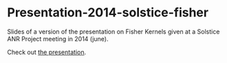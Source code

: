Presentation-2014-solstice-fisher
=================================

Slides of a version of the presentation on Fisher Kernels given at a Solstice ANR Project meeting in 2014 (june).

Check out [the presentation](http://twitwi.github.io/Presentation-2014-solstice-fisher/).
